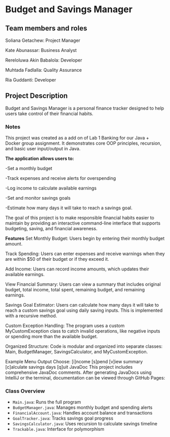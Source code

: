 # Budget and Savings Manager

## Team members and roles
Soliana Getachew: Project Manager

Kate Abunassar:  Business Analyst

Rereloluwa Akin Babalola: Developer

Muhtada Fadlalla: Quality Assurance 

Ria Guddanti: Developer


## Project Description

Budget and Savings Manager is a personal finance tracker designed to help users take control of their financial habits. 

### Notes
This project was created as a add on of Lab 1 Banking for our Java + Docker group assignment. It demonstrates core OOP
principles, recursion, and basic user input/output in Java.

**The application allows users to:**

-Set a monthly budget

-Track expenses and receive alerts for overspending

-Log income to calculate available earnings

-Set and monitor savings goals

-Estimate how many days it will take to reach a savings goal.

The goal of this project is to make responsible financial habits easier to maintain by providing an interactive command-line interface that supports budgeting, saving, and financial awareness.

**Features**
Set Monthly Budget: Users begin by entering their monthly budget amount.

Track Spending: Users can enter expenses and receive warnings when they are within $50 of their budget or if they exceed it.

Add Income: Users can record income amounts, which updates their available earnings.

View Financial Summary: Users can view a summary that includes original budget, total income, total spent, remaining budget, and remaining earnings.

Savings Goal Estimator: Users can calculate how many days it will take to reach a custom savings goal using daily saving inputs. This is implemented with a recursive method.

Custom Exception Handling: The program uses a custom MyCustomException class to catch invalid operations, like negative inputs or spending more than the available budget.

Organized Structure: Code is modular and organized into separate classes: Main, BudgetManager, SavingsCalculator, and MyCustomException.

Example Menu Output
Choose: [i]ncome  [s]pend  [v]iew summary  [c]alculate savings days  [q]uit
JavaDoc
This project includes comprehensive JavaDoc comments. After generating JavaDocs using IntelliJ or the terminal, documentation can be viewed through GitHub Pages:

### Class Overview
- `Main.java`: Runs the full program
- `BudgetManager.java`: Manages monthly budget and spending alerts
- `FinancialAccount.java`: Handles account balance and transactions
- `GoalTracker.java`: Tracks savings goal progress
- `SavingsCalculator.java`: Uses recursion to calculate savings timeline
- `Trackable.java`: Interface for polymorphism




